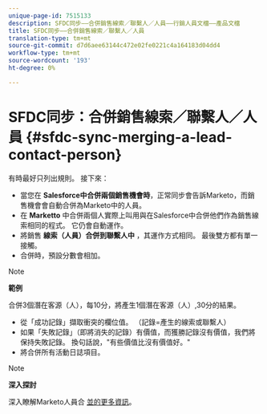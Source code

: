 ```yaml
---
unique-page-id: 7515133
description: SFDC同步——合併銷售線索／聯繫人／人員——行銷人員文檔——產品文檔
title: SFDC同步——合併銷售線索／聯繫人／人員
translation-type: tm+mt
source-git-commit: d7d6aee63144c472e02fe0221c4a164183d04dd4
workflow-type: tm+mt
source-wordcount: '193'
ht-degree: 0%

---
```



# SFDC同步：合併銷售線索／聯繫人／人員 {#sfdc-sync-merging-a-lead-contact-person}

有時最好只列出規則。 接下來：

* 當您在 **Salesforce中合併兩個銷售機會時**，正常同步會告訴Marketo，而銷售機會會自動合併為Marketo中的人員。
* 在 **Marketto** 中合併兩個人實際上叫用與在Salesforce中合併他們作為銷售線索相同的程式。 它仍會自動運作。
* 將銷售 **線索（人員）合併到聯繫人中** ，其運作方式相同。 最後雙方都有單一接觸。
* 合併時，預設分數會相加。

>[!NOTE]
>
>**範例**
>
>合併3個潛在客源（人），每10分，將產生1個潛在客源（人）,30分的結果。

* 從「成功記錄」擷取衝突的欄位值。 （記錄=產生的線索或聯繫人）
* 如果「失敗記錄」（即將消失的記錄）有價值，而獲勝記錄沒有價值，我們將保持失敗記錄。 換句話說，&quot;有些價值比沒有價值好。&quot;
* 將合併所有活動日誌項目。

>[!NOTE]
>
>**深入探討**
>
>深入瞭解Marketo人員合 [並的更多資訊](../../../../product-docs/core-marketo-concepts/smart-lists-and-static-lists/managing-people-in-smart-lists/find-and-merge-duplicate-people.md)。

